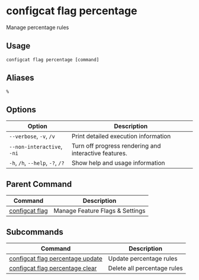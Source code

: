# configcat flag percentage
Manage percentage rules
## Usage
```
configcat flag percentage [command]
```
## Aliases
`%`
## Options
| Option | Description |
| ------ | ----------- |
| `--verbose`, `-v`, `/v` | Print detailed execution information |
| `--non-interactive`, `-ni` | Turn off progress rendering and interactive features. |
| `-h`, `/h`, `--help`, `-?`, `/?` | Show help and usage information |
## Parent Command
| Command | Description |
| ------ | ----------- |
| [configcat flag](configcat-flag.md) | Manage Feature Flags & Settings |
## Subcommands
| Command | Description |
| ------ | ----------- |
| [configcat flag percentage update](configcat-flag-percentage-update.md) | Update percentage rules |
| [configcat flag percentage clear](configcat-flag-percentage-clear.md) | Delete all percentage rules |
